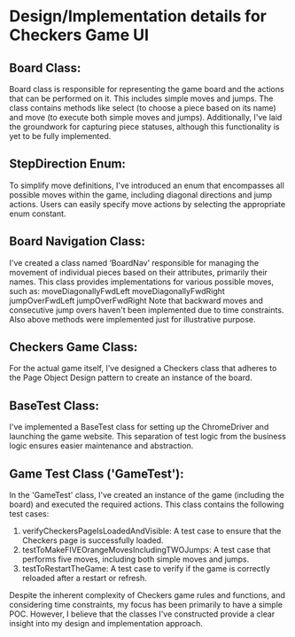 
# Design/Implementation details for Checkers Game UI

## Board Class:
Board class is responsible for representing the game board and the actions that can be performed on it. This includes simple moves and jumps. 
The class contains methods like select (to choose a piece based on its name) and move (to execute both simple moves and jumps).
Additionally, I've laid the groundwork for capturing piece statuses, although this functionality is yet to be fully implemented.

## StepDirection Enum:
To simplify move definitions, I've introduced an enum that encompasses all possible moves within the game, including diagonal directions and jump actions.
Users can easily specify move actions by selecting the appropriate enum constant.
 
## Board Navigation Class:
I've created a class named ‘BoardNav’ responsible for managing the movement of individual pieces based on their attributes, primarily their names. 
This class provides implementations for various possible moves, such as:
moveDiagonallyFwdLeft
moveDiagonallyFwdRight
jumpOverFwdLeft
jumpOverFwdRight
Note that backward moves and consecutive jump overs haven't been implemented due to time constraints. Also above methods were implemented just for illustrative purpose.

## Checkers Game Class:
For the actual game itself, I've designed a Checkers class that adheres to the Page Object Design pattern to create an instance of the board.

## BaseTest Class:
I've implemented a BaseTest class for setting up the ChromeDriver and launching the game website. This separation of test logic from the business logic ensures easier maintenance and abstraction.

## Game Test Class ('GameTest'):
In the 'GameTest' class, I've created an instance of the game (including the board) and executed the required actions. This class contains the following test cases:

1. verifyCheckersPageIsLoadedAndVisible: A test case to ensure that the Checkers page is successfully loaded.
2. testToMakeFIVEOrangeMovesIncludingTWOJumps: A test case that performs five moves, including both simple moves and jumps.
3. testToRestartTheGame: A test case to verify if the game is correctly reloaded after a restart or refresh.

Despite the inherent complexity of Checkers game rules and functions, and considering time constraints, my focus has been primarily to have a simple POC. 
However, I believe that the classes I've constructed provide a clear insight into my design and implementation approach.


 

